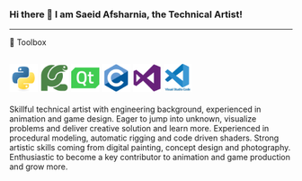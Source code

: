 ### Hi there 👋 I am Saeid Afsharnia, the Technical Artist!
---
🧰 Toolbox

<img src="https://github.com/devicons/devicon/blob/master/icons/python/python-original.svg" alt="Python Logo" width="50" height="50" />   <img src="https://github.com/devicons/devicon/blob/master/icons/pycharm/pycharm-plain.svg" alt="Pycharm Logo" width="50" height="50" />   <img src="https://github.com/devicons/devicon/blob/master/icons/qt/qt-original.svg" alt="Pycharm Logo" width="50" height="50" /> <img src="https://github.com/devicons/devicon/blob/master/icons/c/c-original.svg" alt="Pycharm Logo" width="50" height="50" /> <img src="https://github.com/devicons/devicon/blob/master/icons/visualstudio/visualstudio-plain.svg" alt="Pycharm Logo" width="50" height="50" /> <img src="https://github.com/devicons/devicon/blob/master/icons/vscode/vscode-original-wordmark.svg" alt="Pycharm Logo" width="50" height="50" />
---

Skillful technical artist with engineering background, experienced in animation and game design. 
Eager to jump into unknown, visualize problems and deliver creative solution and learn more. Experienced in procedural modeling, automatic rigging and code driven shaders. 
Strong artistic skills coming from digital painting, concept design and photography. Enthusiastic to become a key contributor to animation and game production and grow more.
<!--
**SaeidAfsharnia/SaeidAfsharnia** is a ✨ _special_ ✨ repository because its `README.md` (this file) appears on your GitHub profile.

Here are some ideas to get you started:

- 🔭 I’m currently working on ...
- 🌱 I’m currently learning ...
- 👯 I’m looking to collaborate on ...
- 🤔 I’m looking for help with ...
- 💬 Ask me about ...
- 📫 How to reach me: ...
- 😄 Pronouns: ...
- ⚡ Fun fact: ...
-->
